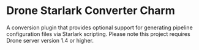 # Drone Starlark Converter Charm

A conversion plugin that provides optional support for generating pipeline configuration files via Starlark scripting. Please note this project requires Drone server version 1.4 or higher.
